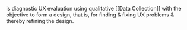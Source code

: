 is diagnostic UX evaluation using qualitative [[Data Collection]] with the objective to form a design, that is, for finding & fixing UX problems & thereby refining the design.
